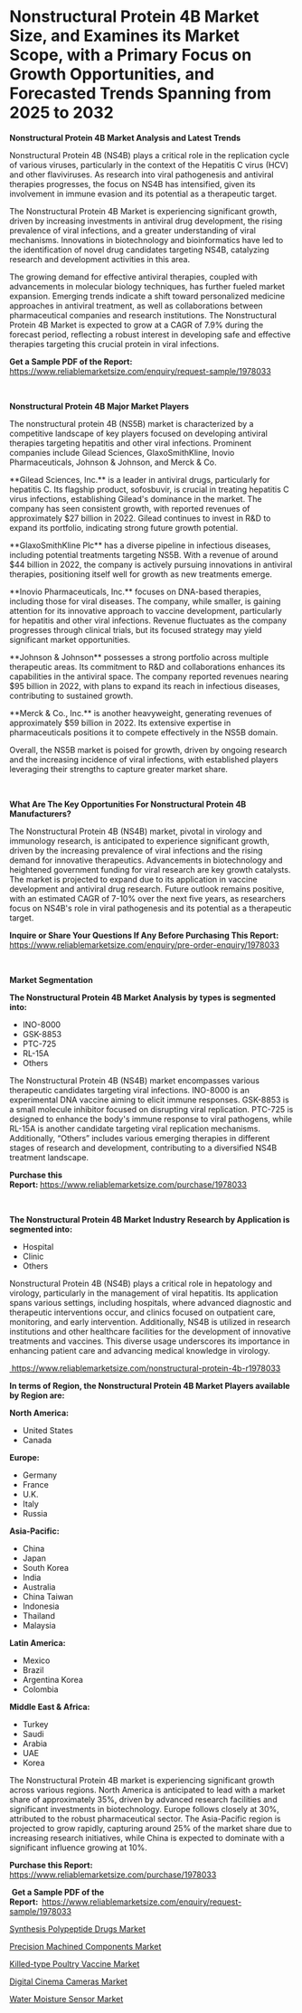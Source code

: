 <p><h1>Nonstructural Protein 4B Market Size, and Examines its Market Scope, with a Primary Focus on Growth Opportunities, and Forecasted Trends Spanning from 2025 to 2032</h1></p><p><strong>Nonstructural Protein 4B Market Analysis and Latest Trends</strong></p>
<p><p>Nonstructural Protein 4B (NS4B) plays a critical role in the replication cycle of various viruses, particularly in the context of the Hepatitis C virus (HCV) and other flaviviruses. As research into viral pathogenesis and antiviral therapies progresses, the focus on NS4B has intensified, given its involvement in immune evasion and its potential as a therapeutic target.</p><p>The Nonstructural Protein 4B Market is experiencing significant growth, driven by increasing investments in antiviral drug development, the rising prevalence of viral infections, and a greater understanding of viral mechanisms. Innovations in biotechnology and bioinformatics have led to the identification of novel drug candidates targeting NS4B, catalyzing research and development activities in this area.</p><p>The growing demand for effective antiviral therapies, coupled with advancements in molecular biology techniques, has further fueled market expansion. Emerging trends indicate a shift toward personalized medicine approaches in antiviral treatment, as well as collaborations between pharmaceutical companies and research institutions. The Nonstructural Protein 4B Market is expected to grow at a CAGR of 7.9% during the forecast period, reflecting a robust interest in developing safe and effective therapies targeting this crucial protein in viral infections.</p></p>
<p><strong>Get a Sample PDF of the Report:&nbsp;</strong> <a href="https://www.reliablemarketsize.com/enquiry/request-sample/1978033?utm_campaign=2334&utm_medium=2&utm_source=Github&utm_content=ia&utm_term=09032025&utm_id=nonstructural-protein-4b">https://www.reliablemarketsize.com/enquiry/request-sample/1978033</a></p>
<p>&nbsp;</p>
<p><strong>Nonstructural Protein 4B Major Market Players</strong></p>
<p><p>The nonstructural protein 4B (NS5B) market is characterized by a competitive landscape of key players focused on developing antiviral therapies targeting hepatitis and other viral infections. Prominent companies include Gilead Sciences, GlaxoSmithKline, Inovio Pharmaceuticals, Johnson & Johnson, and Merck & Co.</p><p>**Gilead Sciences, Inc.** is a leader in antiviral drugs, particularly for hepatitis C. Its flagship product, sofosbuvir, is crucial in treating hepatitis C virus infections, establishing Gilead's dominance in the market. The company has seen consistent growth, with reported revenues of approximately $27 billion in 2022. Gilead continues to invest in R&D to expand its portfolio, indicating strong future growth potential.</p><p>**GlaxoSmithKline Plc** has a diverse pipeline in infectious diseases, including potential treatments targeting NS5B. With a revenue of around $44 billion in 2022, the company is actively pursuing innovations in antiviral therapies, positioning itself well for growth as new treatments emerge.</p><p>**Inovio Pharmaceuticals, Inc.** focuses on DNA-based therapies, including those for viral diseases. The company, while smaller, is gaining attention for its innovative approach to vaccine development, particularly for hepatitis and other viral infections. Revenue fluctuates as the company progresses through clinical trials, but its focused strategy may yield significant market opportunities.</p><p>**Johnson & Johnson** possesses a strong portfolio across multiple therapeutic areas. Its commitment to R&D and collaborations enhances its capabilities in the antiviral space. The company reported revenues nearing $95 billion in 2022, with plans to expand its reach in infectious diseases, contributing to sustained growth.</p><p>**Merck & Co., Inc.** is another heavyweight, generating revenues of approximately $59 billion in 2022. Its extensive expertise in pharmaceuticals positions it to compete effectively in the NS5B domain.</p><p>Overall, the NS5B market is poised for growth, driven by ongoing research and the increasing incidence of viral infections, with established players leveraging their strengths to capture greater market share.</p></p>
<p>&nbsp;</p>
<p><strong>What Are The Key Opportunities For Nonstructural Protein 4B Manufacturers?</strong></p>
<p><p>The Nonstructural Protein 4B (NS4B) market, pivotal in virology and immunology research, is anticipated to experience significant growth, driven by the increasing prevalence of viral infections and the rising demand for innovative therapeutics. Advancements in biotechnology and heightened government funding for viral research are key growth catalysts. The market is projected to expand due to its application in vaccine development and antiviral drug research. Future outlook remains positive, with an estimated CAGR of 7-10% over the next five years, as researchers focus on NS4B's role in viral pathogenesis and its potential as a therapeutic target.</p></p>
<p><strong>Inquire or Share Your Questions If Any Before Purchasing This Report:</strong> <a href="https://www.reliablemarketsize.com/enquiry/pre-order-enquiry/1978033?utm_campaign=2334&utm_medium=2&utm_source=Github&utm_content=ia&utm_term=09032025&utm_id=nonstructural-protein-4b">https://www.reliablemarketsize.com/enquiry/pre-order-enquiry/1978033</a></p>
<p>&nbsp;</p>
<p><strong>Market Segmentation</strong></p>
<p><strong>The Nonstructural Protein 4B Market Analysis by types is segmented into:</strong></p>
<p><ul><li>INO-8000</li><li>GSK-8853</li><li>PTC-725</li><li>RL-15A</li><li>Others</li></ul></p>
<p><p>The Nonstructural Protein 4B (NS4B) market encompasses various therapeutic candidates targeting viral infections. INO-8000 is an experimental DNA vaccine aiming to elicit immune responses. GSK-8853 is a small molecule inhibitor focused on disrupting viral replication. PTC-725 is designed to enhance the body's immune response to viral pathogens, while RL-15A is another candidate targeting viral replication mechanisms. Additionally, “Others” includes various emerging therapies in different stages of research and development, contributing to a diversified NS4B treatment landscape.</p></p>
<p><strong>Purchase this Report:&nbsp;</strong><a href="https://www.reliablemarketsize.com/purchase/1978033?utm_campaign=2334&utm_medium=2&utm_source=Github&utm_content=ia&utm_term=09032025&utm_id=nonstructural-protein-4b">https://www.reliablemarketsize.com/purchase/1978033</a></p>
<p>&nbsp;</p>
<p><strong>The Nonstructural Protein 4B Market Industry Research by Application is segmented into:</strong></p>
<p><ul><li>Hospital</li><li>Clinic</li><li>Others</li></ul></p>
<p><p>Nonstructural Protein 4B (NS4B) plays a critical role in hepatology and virology, particularly in the management of viral hepatitis. Its application spans various settings, including hospitals, where advanced diagnostic and therapeutic interventions occur, and clinics focused on outpatient care, monitoring, and early intervention. Additionally, NS4B is utilized in research institutions and other healthcare facilities for the development of innovative treatments and vaccines. This diverse usage underscores its importance in enhancing patient care and advancing medical knowledge in virology.</p></p>
<p><a href="https://www.reliablemarketsize.com/nonstructural-protein-4b-r1978033?utm_campaign=2334&utm_medium=2&utm_source=Github&utm_content=ia&utm_term=09032025&utm_id=nonstructural-protein-4b">&nbsp;https://www.reliablemarketsize.com/nonstructural-protein-4b-r1978033</a></p>
<p><strong>In terms of Region, the Nonstructural Protein 4B Market Players available by Region are:</strong></p>
<p>
    <p> <strong> North America: </strong>
        <ul>
            <li>United States</li>
            <li>Canada</li>
        </ul>
        </p> 
    <p> <strong> Europe: </strong>
        <ul>
            <li>Germany</li>
            <li>France</li>
            <li>U.K.</li>
            <li>Italy</li>
            <li>Russia</li>
        </ul>
        </p> 
    <p> <strong> Asia-Pacific: </strong>
        <ul>
            <li>China</li>
            <li>Japan</li>
            <li>South Korea</li>
            <li>India</li>
            <li>Australia</li>
            <li>China Taiwan</li>
            <li>Indonesia</li>
            <li>Thailand</li>
            <li>Malaysia</li>
        </ul>
        </p> 
    <p> <strong> Latin America: </strong>
        <ul>
            <li>Mexico</li>
            <li>Brazil</li>
            <li>Argentina Korea</li>
            <li>Colombia</li>
        </ul>
        </p> 
    <p> <strong> Middle East & Africa: </strong>
        <ul>
            <li>Turkey</li>
            <li>Saudi</li>
            <li>Arabia</li>
            <li>UAE</li>
            <li>Korea</li>
        </ul>
    </p>
    </p>
<p><p>The Nonstructural Protein 4B market is experiencing significant growth across various regions. North America is anticipated to lead with a market share of approximately 35%, driven by advanced research facilities and significant investments in biotechnology. Europe follows closely at 30%, attributed to the robust pharmaceutical sector. The Asia-Pacific region is projected to grow rapidly, capturing around 25% of the market share due to increasing research initiatives, while China is expected to dominate with a significant influence growing at 10%.</p></p>
<p><strong>Purchase this Report: </strong><a href="https://www.reliablemarketsize.com/purchase/1978033?utm_campaign=2334&utm_medium=2&utm_source=Github&utm_content=ia&utm_term=09032025&utm_id=nonstructural-protein-4b">https://www.reliablemarketsize.com/purchase/1978033</a></p>
<p>&nbsp;<strong>Get a Sample PDF of the Report:&nbsp;&nbsp;</strong><a href="https://www.reliablemarketsize.com/enquiry/request-sample/1978033?utm_campaign=2334&utm_medium=2&utm_source=Github&utm_content=ia&utm_term=09032025&utm_id=nonstructural-protein-4b">https://www.reliablemarketsize.com/enquiry/request-sample/1978033</a></p>
<p><strong></strong></p>
<p><p><a href="https://github.com/saimntamiki/Market-Research-Report-List-1/blob/main/synthesis-polypeptide-drugs-market.md?utm_campaign=2334&utm_medium=2&utm_source=Github&utm_content=ia&utm_term=09032025&utm_id=nonstructural-protein-4b">Synthesis Polypeptide Drugs Market</a></p><p><a href="https://www.linkedin.com/pulse/precision-machined-components-market-trend-analysis-highlights-qci0c?utm_campaign=2334&utm_medium=2&utm_source=Github&utm_content=ia&utm_term=09032025&utm_id=nonstructural-protein-4b">Precision Machined Components Market</a></p><p><a href="https://github.com/bocksovers0r/Market-Research-Report-List-1/blob/main/killed-type-poultry-vaccine-market.md?utm_campaign=2334&utm_medium=2&utm_source=Github&utm_content=ia&utm_term=09032025&utm_id=nonstructural-protein-4b">Killed-type Poultry Vaccine Market</a></p><p><a href="https://www.linkedin.com/pulse/digital-cinema-cameras-market-outlook-share-analysis-molae?utm_campaign=2334&utm_medium=2&utm_source=Github&utm_content=ia&utm_term=09032025&utm_id=nonstructural-protein-4b">Digital Cinema Cameras Market</a></p><p><a href="https://www.linkedin.com/pulse/water-moisture-sensor-market-challenges-forecasts-development-85hyf?utm_campaign=2334&utm_medium=2&utm_source=Github&utm_content=ia&utm_term=09032025&utm_id=nonstructural-protein-4b">Water Moisture Sensor Market</a></p></p>